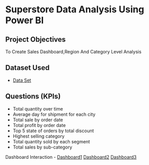 # Superstore Data Analysis Using Power BI
## Project Objectives
To Create Sales Dashboard,Region And Category Level Analysis

## Dataset Used
- <a href="https://github.com/Abndx/Data-Analysis-Dashboard/blob/main/Power%20BI%20Dashboard%20-%20Superstore.xlsx">Data Set </a>

## Questions (KPIs)
- Total quantity over time
- Average day for shipment for each city
- Total sale by order date
- Total profit by order date
- Top 5 state of orders by total discount
- Highest selling category
- Total quantity sold by each segment
- Total sales by sub-category


Dashboard Interaction - <a href="https://github.com/Abndx/Data-Analysis-Dashboard/blob/main/Screenshot%202025-06-09%20160531.png">Dashboard1</a>
                        <a href="https://github.com/Abndx/Data-Analysis-Dashboard/blob/main/Screenshot%202025-06-09%20160647.png">Dashboard2</a>
                        <a href="https://github.com/Abndx/Data-Analysis-Dashboard/blob/main/Screenshot%202025-06-09%20160656.png">Dashboard3</a>
